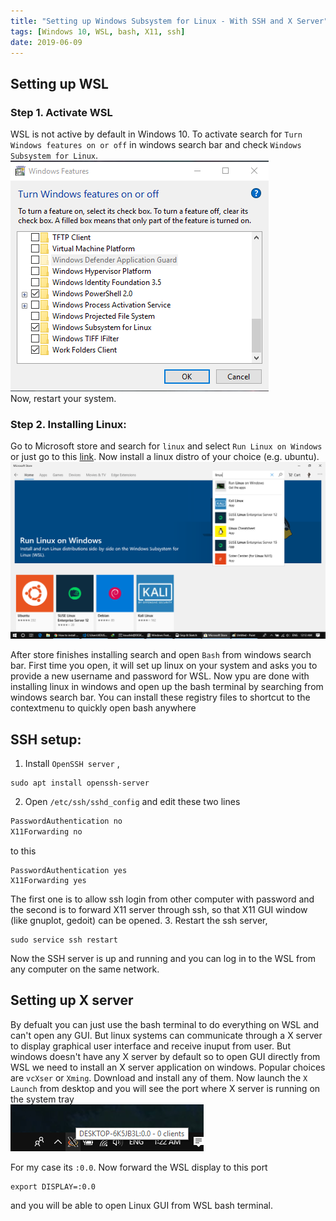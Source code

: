 ```yaml
---
title: "Setting up Windows Subsystem for Linux - With SSH and X Server"
tags: [Windows 10, WSL, bash, X11, ssh]
date: 2019-06-09
---
```


## Setting up WSL
### Step 1. Activate WSL
WSL is not active by default in Windows 10. To activate search for `Turn Windows features on or off` in windows search bar and check `Windows Subsystem for Linux`.   
<img src='../images/wsl/features.png'>  
Now, restart your system.

### Step 2. Installing Linux:
Go to Microsoft store and search for `linux` and select `Run Linux on Windows` or just go to this [link](https://aka.ms/wslstore). Now install a linux distro of your choice (e.g. ubuntu).  
<img src='../images/wsl/linux.png'>  

After store finishes installing search and open `Bash` from windows search bar. First time you open, it will set up linux on your system and asks you to provide a new username and password for WSL. Now ypu are done with installing linux in windows and open up the bash terminal by searching from windows search bar. You can install these registry files to shortcut to the contextmenu to quickly open bash anywhere


## SSH setup:
1. Install `OpenSSH server` ,
```
sudo apt install openssh-server
```

2. Open `/etc/ssh/sshd_config` and edit these two lines 
```bash
PasswordAuthentication no
X11Forwarding no
```
to this
```
PasswordAuthentication yes
X11Forwarding yes
```
The first one is to allow ssh login from other computer with password and the second is to forward X11 server through ssh, so that X11 GUI window (like gnuplot, gedoit) can be opened.
3. Restart the ssh server,
```
sudo service ssh restart
```
Now the SSH server is up and running and you can log in to the WSL from any computer on the same network.

## Setting up X server
By defualt you can just use the bash terminal to do everything on WSL and can't open any GUI. But linux systems can communicate through a X server to display graphical user interface and receive inuput from user. But windows doesn't have any X server by default so to open GUI directly from WSL we need to install an X server application on windows. Popular choices are `vcXser` or `Xming`. Download and install any of them. Now launch the `X Launch` from desktop and you will see the port where X server is running on the system tray   
<img src='../images/wsl/xlaunch.png'>  

For my case its `:0.0`. Now forward the WSL display to this port 
```
export DISPLAY=:0.0
```
and you will be able to open Linux GUI from WSL bash terminal.